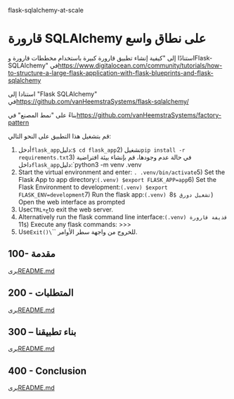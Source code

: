 flask-sqlalchemy-at-scale

# قارورة SQLAlchemy على نطاق واسع

استنادًا إلى "كيفية إنشاء تطبيق قارورة كبيرة باستخدام مخططات قارورة وFlask-SQLAlchemy" في<https://www.digitalocean.com/community/tutorials/how-to-structure-a-large-flask-application-with-flask-blueprints-and-flask-sqlalchemy>

استنادا إلى "Flask SQLAlchemy" في<https://github.com/vanHeemstraSystems/flask-sqlalchemy/>

بناءً على "نمط المصنع" في<https://github.com/vanHeemstraSystems/factory-pattern>

قم بتشغيل هذا التطبيق على النحو التالي:

1) أدخل`flask_app`دليل:`$ cd flask_app`2) تشغيل`pip install -r requirements.txt`3) في حالة عدم وجودها، قم بإنشاء بيئة افتراضية داخل`flask_app`دليل:`python3 -m venv .venv
4) Start the virtual environment and enter: `. .venv/bin/activate`5) Set the Flask App to app directory:`(.venv) $export FLASK_APP=app`6) Set the Flask Environment to development:`(.venv) $export FLASK_ENV=development`7) Run the flask app:`(.venv) تشغيل دورق $`8) Open the web interface as prompted
9) Use`CTRL+ج`to exit the web server.
10) Alternatively run the flask command line interface:`(.venv) قذيفة قارورة $`11) Execute any flask commands: >>>
12) Use`Exit()\`\`\` للخروج من واجهة سطر الأوامر.

## 100- مقدمة

يرى[README.md](./100/README.md)

## 200 - المتطلبات

يرى[README.md](./200/README.md)

## 300 – بناء تطبيقنا

يرى[README.md](./300/README.md)

## 400 - Conclusion

يرى[README.md](./400/README.md)
